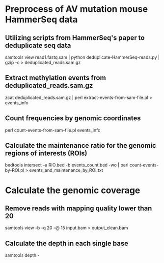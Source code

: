 # Preprocess of AV mutation mouse HammerSeq data

## Utilizing scripts from HammerSeq's paper to deduplicate seq data
samtools view read1.fastq.sam | python deduplicate-HammerSeq-reads.py | gzip -c > deduplicated_reads.sam.gz

## Extract methylation events from deduplicated_reads.sam.gz
zcat deduplicated_reads.sam.gz | perl extract-events-from-sam-file.pl > events_info

## Count frequencies by genomic coordinates
perl count-events-from-sam-file.pl events_info

## Calculate the maintenance ratio for the genomic regions of interests (ROIs)
bedtools intersect -a RIO.bed -b events_count.bed -wo | perl count-events-by-ROI.pl > events_and_maintenance_by_ROI.txt

# Calculate the genomic coverage
## Remove reads with mapping quality lower than 20
samtools view -b -q 20 -@ 15 input.bam > output_clean.bam

## Calculate the depth in each single base
samtools depth -
